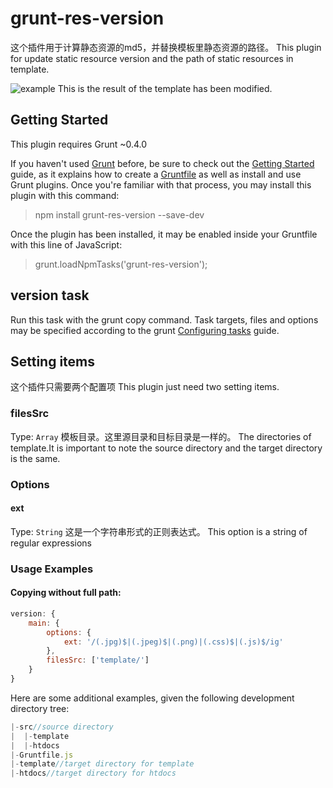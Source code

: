 # grunt-res-version
这个插件用于计算静态资源的md5，并替换模板里静态资源的路径。
This plugin for update static resource version and the path of static resources in template.

![example](http://mmbiz.qpic.cn/mmemoticon/Q3auHgzwzM6Mc3PlejPjtibhNuia6ib224FiaQAvicJapEJQHT17H3698Q2wZ8PibrurXJ/0)
This is the result of the template has been modified.
 
## Getting Started
This plugin requires Grunt ~0.4.0

If you haven't used [Grunt](http://www.gruntjs.net/) before, be sure to check out the [Getting Started](http://gruntjs.com/getting-started) guide, as it explains how to create a [Gruntfile](http://gruntjs.com/sample-gruntfile) as well as install and use Grunt plugins. Once you're familiar with that process, you may install this plugin with this command:
> npm install grunt-res-version --save-dev

Once the plugin has been installed, it may be enabled inside your Gruntfile with this line of JavaScript:

> grunt.loadNpmTasks('grunt-res-version');

## version task
Run this task with the grunt copy command.
Task targets, files and options may be specified according to the grunt [Configuring tasks](http://gruntjs.com/configuring-tasks) guide.


## Setting items
这个插件只需要两个配置项
This plugin just need two setting items.


### filesSrc
Type: `Array`
模板目录。这里源目录和目标目录是一样的。
The directories of template.It is important to note the source directory and the target directory is the same.

### Options
#### ext
Type: `String`
这是一个字符串形式的正则表达式。
This option is a string of regular expressions

### Usage Examples
#### Copying without full path:
```js
version: {
    main: {
		options: {
			ext: '/(.jpg)$|(.jpeg)$|(.png)|(.css)$|(.js)$/ig'
		},
		filesSrc: ['template/']
	}
}
```


Here are some additional examples, given the following development directory tree:
```js
|-src//source directory
|  |-template
|  |-htdocs
|-Gruntfile.js
|-template//target directory for template
|-htdocs//target directory for htdocs
```
